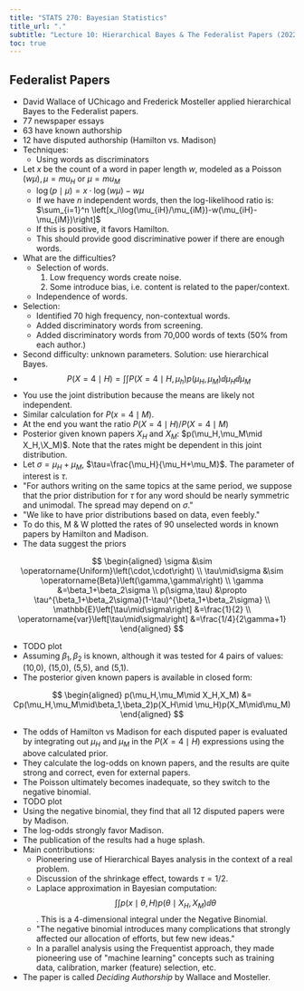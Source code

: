 ```yaml
---
title: "STATS 270: Bayesian Statistics"
title_url: "."
subtitle: "Lecture 10: Hierarchical Bayes & The Federalist Papers (2022-10-27)"
toc: true
---
```


$$
\newcommand{\op}{\operatorname}
\newcommand{\var}[1]{\op{var}\left[#1\right]}
\newcommand{\sd}[1]{\op{sd}\left[#1\right]}
\newcommand{\cov}[2]{\op{cov}\left[#1, #2\right]}
$$

## Federalist Papers

- David Wallace of UChicago and Frederick Mosteller applied hierarchical Bayes
  to the Federalist papers.
- 77 newspaper essays
- 63 have known authorship
- 12 have disputed authorship (Hamilton vs. Madison)
- Techniques:
  - Using words as discriminators
- Let $x$ be the count of a word in paper length $w$, modeled as a
  $\operatorname{Poisson}\left(w\mu\right),\mu=mu_H\text{ or }\mu=mu_M$
  - $\log(p\mid\mu)=x\cdot\log(w\mu)-w\mu$
  - If we have $n$ independent words, then the log-likelihood ratio is:
    $\sum_{i=1}^n \left[x_i\log(\mu_{iH}/\mu_{iM})-w(\mu_{iH}-\mu_{iM})\right]$
  - If this is positive, it favors Hamilton.
  - This should provide good discriminative power if there are enough words.
- What are the difficulties?
  - Selection of words.
    1. Low frequency words create noise.
    2. Some introduce bias, i.e. content is related to the paper/context.
  - Independence of words.
- Selection:
  - Identified 70 high frequency, non-contextual words.
  - Added discriminatory words from screening.
  - Added discriminatory words from 70,000 words of texts (50% from each author.)
- Second difficulty: unknown parameters. Solution: use hierarchical Bayes.
- $$P(X=4\mid H)=\int\int P(X=4\mid H,\mu_h)p(\mu_H,\mu_M)\dd\mu_H\dd\mu_M$$
- You use the joint distribution because the means are likely not independent.
- Similar calculation for $P(x=4\mid M)$.
- At the end you want the ratio $P(X=4\mid H)/P(X=4\mid M)$
- Posterior given known papers $X_H$ and $X_M$: $p(\mu_H,\mu_M\mid X_H,\X_M)$.
  Note that the rates might be dependent in this joint distribution.
- Let $\sigma=\mu_H+\mu_M$, $\tau=\frac{\mu_H}{\mu_H+\mu_M}$. The parameter of
  interest is $\tau$.
- "For authors writing on the same topics at the same period, we suppose that the
  prior distribution for $\tau$ for any word should be nearly symmetric and
  unimodal. The spread may depend on $\sigma$."
- "We like to have prior distributions based on data, even feebly."
- To do this, M & W plotted the rates of 90 unselected words in known papers by
  Hamilton and Madison.
- The data suggest the priors

$$
\begin{aligned}
\sigma
&\sim \operatorname{Uniform}\left(\cdot,\cdot\right) \\
\tau\mid\sigma
&\sim \operatorname{Beta}\left(\gamma,\gamma\right) \\
\gamma
&=\beta_1+\beta_2\sigma \\
p(\sigma,\tau)
&\propto \tau^{\beta_1+\beta_2\sigma}(1-\tau)^{\beta_1+\beta_2\sigma} \\
\mathbb{E}\left[\tau\mid\sigma\right]
&=\frac{1}{2} \\
\operatorname{var}\left[\tau\mid\sigma\right]
&=\frac{1/4}{2\gamma+1}
\end{aligned}
$$

- TODO plot
- Assuming $\beta_1,\beta_2$ is known, although it was tested for 4 pairs of
  values: (10,0), (15,0), (5,5), and (5,1).
- The posterior given known papers is available in closed form:

$$
\begin{aligned}
p(\mu_H,\mu_M\mid X_H,X_M)
&= Cp(\mu_H,\mu_M\mid\beta_1,\beta_2)p(X_H\mid \mu_H)p(X_M\mid\mu_M)
\end{aligned}
$$

- The odds of Hamilton vs Madison for each disputed paper is evaluated by
  integrating out $\mu_H$ and $\mu_M$ in the $P(X=4\mid H)$ expressions using
  the above calculated prior.
- They calculate the log-odds on known papers, and the results are quite strong
  and correct, even for external papers.
- The Poisson ultimately becomes inadequate, so they switch to the negative
  binomial.
- TODO plot
- Using the negative binomial, they find that all 12 disputed papers were by
  Madison.
- The log-odds strongly favor Madison.
- The publication of the results had a huge splash.
- Main contributions:
  - Pioneering use of Hierarchical Bayes analysis in the context of a real
    problem.
  - Discussion of the shrinkage effect, towards $\tau=1/2$.
  - Laplace approximation in Bayesian computation: $$\int\int p(x\mid\theta,
  H)p(\theta\mid X_H,X_M)\dd\theta$$. This is a 4-dimensional integral under the
    Negative Binomial.
  - "The negative binomial introduces many complications that strongly affected
    our allocation of efforts, but few new ideas."
  - In a parallel analysis using the Frequentist approach, they made pioneering
    use of "machine learning" concepts such as training data, calibration, marker
    (feature) selection, etc.
- The paper is called _Deciding Authorship_ by Wallace and Mosteller.
